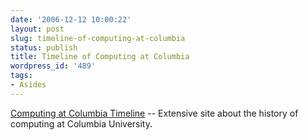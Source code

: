 ```yaml
---
date: '2006-12-12 10:00:22'
layout: post
slug: timeline-of-computing-at-columbia
status: publish
title: Timeline of Computing at Columbia
wordpress_id: '489'
tags:
- Asides
---
```


[Computing at Columbia Timeline](http://www.columbia.edu/acis/history/index.html) -- Extensive site about the history of computing at Columbia University.
